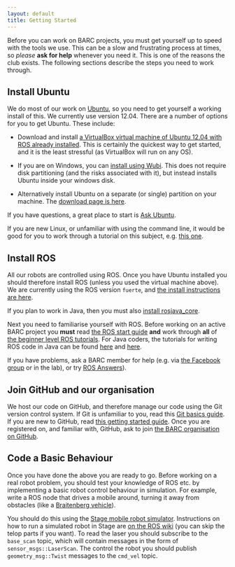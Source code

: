 ```yaml
---
layout: default
title: Getting Started
---
```


Before you can work on BARC projects, you must get yourself up to speed with the tools we use. This can be a slow and frustrating process at times, so *please* **ask for help** whenever you need it. This is one of the reasons the club exists. The following sections describe the steps you need to work through.

## Install Ubuntu

We do most of our work on [Ubuntu](http://ubuntu.com), so you need to get yourself a working install of this. We currently use version 12.04. There are a number of options for you to get Ubuntu. These include:

 * Download and install [a VirtualBox virtual machine of Ubuntu 12.04 with ROS already installed](http://nootrix.com/2012/09/virtualizing-ros/). This is certainly the quickest way to get started, and it is the least stressful (as VirtualBox will run on any OS). 

 * If you are on Windows, you can [install using Wubi](http://www.ubuntu.com/download/desktop/windows-installer). This does not require disk partitioning (and the risks associated with it), but instead installs Ubuntu inside your windows disk.

 * Alternatively install Ubuntu on a separate (or single) partition on your machine. The [download page is here](http://www.ubuntu.com/download/desktop).

 If you have questions, a great place to start is [Ask Ubuntu](http://askubuntu.com).

If you are new Linux, or unfamiliar with using the command line, it would be good for you to work through a tutorial on this subject, e.g. [this one](http://www.ee.surrey.ac.uk/Teaching/Unix/).

## Install ROS

All our robots are controlled using ROS. Once you have Ubuntu installed you should therefore install ROS (unless you used the virtual machine above). We are currently using the ROS version `fuerte`, and [the install instructions are here](http://www.ros.org/wiki/fuerte/Installation/Ubuntu). 

If you plan to work in Java, then you must also [install rosjava_core](http://docs.rosjava.googlecode.com/hg/rosjava_core/html/installing.html).

Next you need to familiarise yourself with ROS. Before working on an active BARC project you **must** read [the ROS start guide](http://www.ros.org/wiki/ROS/StartGuide) **and** work through **all** of [the beginner level ROS tutorials](http://www.ros.org/wiki/ROS/Tutorials). For Java coders, the tutorials for writing ROS code in Java can be found [here](http://docs.rosjava.googlecode.com/hg/rosjava_core/html/getting_started.html) and [here](http://ros.org/wiki/rosjava_core/Tutorials/rosjava_tutorial_pubsub).

If you have problems, ask a BARC member for help (e.g. via [the Facebook group](https://www.facebook.com/groups/barcuk/) or in the lab), or try [ROS Answers](https://www.facebook.com/groups/barcuk/)).

## Join GitHub and our organisation

We host our code on GitHub, and therefore manage our code using the Git version control system. If Git is unfamiliar to you, read this [Git basics guide](http://git-scm.com/book/en/Getting-Started-Git-Basics). If you are new to GitHub, read [this getting started guide](https://help.github.com/articles/set-up-git). Once you are registered on, and familiar with, GitHub, ask to join [the BARC organisation on GitHub](https://github.com/barcuk).

## Code a Basic Behaviour

Once you have done the above you are ready to go. Before working on a real robot problem, you should test your knowledge of ROS etc. by implementing a basic robot control behaviour in simulation. For example, write a ROS node that drives a mobile around, turning it away from obstacles (like a [Braitenberg vehicle](http://en.wikipedia.org/wiki/Braitenberg_vehicle)).

You should do this using the [Stage mobile robot simulator](http://www.ros.org/wiki/stage). Instructions on how to run a simulated robot in Stage are [on the ROS wiki](http://www.ros.org/wiki/stage/Tutorials/SimulatingOneRobot) (you can skip the telop parts if you want). To read the laser you should subscribe to the `base_scan` topic, which will contain messages in the form of `sensor_msgs::LaserScan`. The control the robot you should publish `geometry_msg::Twist` messages to the `cmd_vel` topic. 



